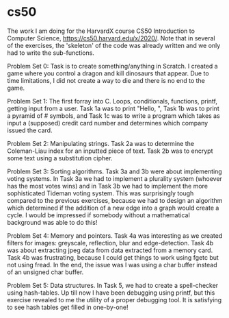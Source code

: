 # cs50
The work I am doing for the HarvardX course CS50 Introduction to Computer Science, https://cs50.harvard.edu/x/2020/. Note that in several of the exercises, the 'skeleton' of the code was already written and we only had to write the sub-functions. 

Problem Set 0: Task is to create something/anything in Scratch. I created a game where you control a dragon and kill dinosaurs that appear. Due to time limitations, I did not create a way to die and there is no end to the game.

Problem Set 1: The first forray into C. Loops, conditionals, functions, printf, getting input from a user. Task 1a was to print "Hello, <name>", Task 1b was to print a pyramid of # symbols, and Task 1c was to write a program which takes as input a (supposed) credit card number and determines which company issued the card.

Problem Set 2: Manipulating strings. Task 2a was to determine the Coleman-Liau index for an inputted piece of text. Task 2b was to encrypt some text using a substitution cipher.

Problem Set 3: Sorting algorithms. Task 3a and 3b were about implementing voting systems. In Task 3a we had to implement a plurality system (whoever has the most votes wins) and in Task 3b we had to implement the more sophisticated Tideman voting system. This was surprisingly tough compared to the previous exercises, because we had to design an algorithm which determined if the addition of a new edge into a graph would create a cycle. I would be impressed if somebody without a mathematical background was able to do this!

Problem Set 4: Memory and pointers. Task 4a was interesting as we created filters for images: greyscale, reflection, blur and edge-detection.  Task 4b was about extracting jpeg data from data extracted from a memory card. Task 4b was frustrating, because I could get things to work using fgetc but not using fread. In the end, the issue was I was using a char buffer instead of an unsigned char buffer.

Problem Set 5: Data structures.  In Task 5, we had to create a spell-checker using hash-tables.  Up till now I have been debugging using printf, but this exercise revealed to me the utility of a proper debugging tool. It is satisfying to see hash tables get filled in one-by-one!

